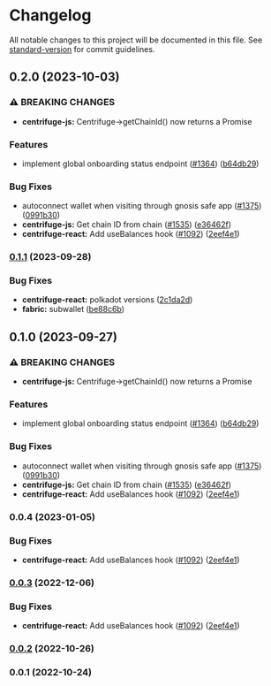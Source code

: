 # Changelog

All notable changes to this project will be documented in this file. See [standard-version](https://github.com/conventional-changelog/standard-version) for commit guidelines.

## 0.2.0 (2023-10-03)


### ⚠ BREAKING CHANGES

* **centrifuge-js:** Centrifuge->getChainId() now returns a Promise

### Features

* implement global onboarding status endpoint ([#1364](https://github.com/centrifuge/apps/issues/1364)) ([b64db29](https://github.com/centrifuge/apps/commit/b64db2904ad670aa012bb9a69396bf28ab31d5d7))


### Bug Fixes

* autoconnect wallet when visiting through gnosis safe app ([#1375](https://github.com/centrifuge/apps/issues/1375)) ([0991b30](https://github.com/centrifuge/apps/commit/0991b30ee0ffead4b1799496f49a7401c6371a14))
* **centrifuge-js:** Get chain ID from chain ([#1535](https://github.com/centrifuge/apps/issues/1535)) ([e36462f](https://github.com/centrifuge/apps/commit/e36462fcc58589830f9fb9a68e0ba11302b1eb6e))
* **centrifuge-react:** Add useBalances hook ([#1092](https://github.com/centrifuge/apps/issues/1092)) ([2eef4e1](https://github.com/centrifuge/apps/commit/2eef4e133cac560f62b6db0023b23875563e03cf))

### [0.1.1](https://github.com/centrifuge/apps/compare/centrifuge-react/v0.1.0...centrifuge-react/v0.1.1) (2023-09-28)


### Bug Fixes

* **centrifuge-react:** polkadot versions ([2c1da2d](https://github.com/centrifuge/apps/commit/2c1da2d53265e5d73b4ccc18fbd4922f1a76fbf4))
* **fabric:** subwallet ([be88c6b](https://github.com/centrifuge/apps/commit/be88c6b4979b038e735995c89196c8744fdef8b0))

## 0.1.0 (2023-09-27)


### ⚠ BREAKING CHANGES

* **centrifuge-js:** Centrifuge->getChainId() now returns a Promise

### Features

* implement global onboarding status endpoint ([#1364](https://github.com/centrifuge/apps/issues/1364)) ([b64db29](https://github.com/centrifuge/apps/commit/b64db2904ad670aa012bb9a69396bf28ab31d5d7))


### Bug Fixes

* autoconnect wallet when visiting through gnosis safe app ([#1375](https://github.com/centrifuge/apps/issues/1375)) ([0991b30](https://github.com/centrifuge/apps/commit/0991b30ee0ffead4b1799496f49a7401c6371a14))
* **centrifuge-js:** Get chain ID from chain ([#1535](https://github.com/centrifuge/apps/issues/1535)) ([e36462f](https://github.com/centrifuge/apps/commit/e36462fcc58589830f9fb9a68e0ba11302b1eb6e))
* **centrifuge-react:** Add useBalances hook ([#1092](https://github.com/centrifuge/apps/issues/1092)) ([2eef4e1](https://github.com/centrifuge/apps/commit/2eef4e133cac560f62b6db0023b23875563e03cf))

### 0.0.4 (2023-01-05)


### Bug Fixes

* **centrifuge-react:** Add useBalances hook ([#1092](https://github.com/centrifuge/apps/issues/1092)) ([2eef4e1](https://github.com/centrifuge/apps/commit/2eef4e133cac560f62b6db0023b23875563e03cf))

### [0.0.3](https://github.com/centrifuge/apps/compare/centrifuge-react/v0.0.2...centrifuge-react/v0.0.3) (2022-12-06)


### Bug Fixes

* **centrifuge-react:** Add useBalances hook ([#1092](https://github.com/centrifuge/apps/issues/1092)) ([2eef4e1](https://github.com/centrifuge/apps/commit/2eef4e133cac560f62b6db0023b23875563e03cf))

### [0.0.2](https://github.com/centrifuge/apps/compare/centrifuge-react/v0.0.1...centrifuge-react/v0.0.2) (2022-10-26)

### 0.0.1 (2022-10-24)
